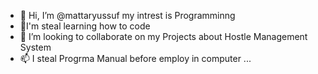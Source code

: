 - 👋 Hi, I’m @mattaryussuf
my intrest is Programminng 
- 🌱I'm steal learning how to code 
- 💞️ I’m looking to collaborate on  my Projects about Hostle Management System
- 📫 I steal Progrma Manual before employ in computer ...

<!---
mattaryussuf/mattaryussuf is a ✨ special ✨ repository because its `README.md` (this file) appears on your GitHub profile.
You can click the Preview link to take a look at your changes.
--->
